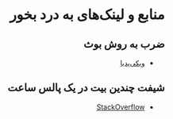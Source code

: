 <div dir=rtl>

# منابع و لینک‌های به درد بخور

## ضرب به روش بوث

- [ویکی‌پدیا](https://fa.wikipedia.org/wiki/%D8%A7%D9%84%DA%AF%D9%88%D8%B1%DB%8C%D8%AA%D9%85_%D8%A8%D9%88%D8%AB)

## شیفت چندین بیت در یک پالس ساعت

- [StackOverflow](https://stackoverflow.com/questions/36091140/is-it-possible-to-shift-more-than-1-bit-per-cycle-in-verilog)


</div>
